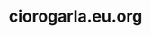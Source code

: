 ---
slug: roseto-20230322
title: ciorogarla.eu.org
description: An open-source dedicated web portal for Ciorogarla, Ilfov, Romania.
link: https://ciorogarla.eu.org
aliases: ["ROSETO-20230322"]
---